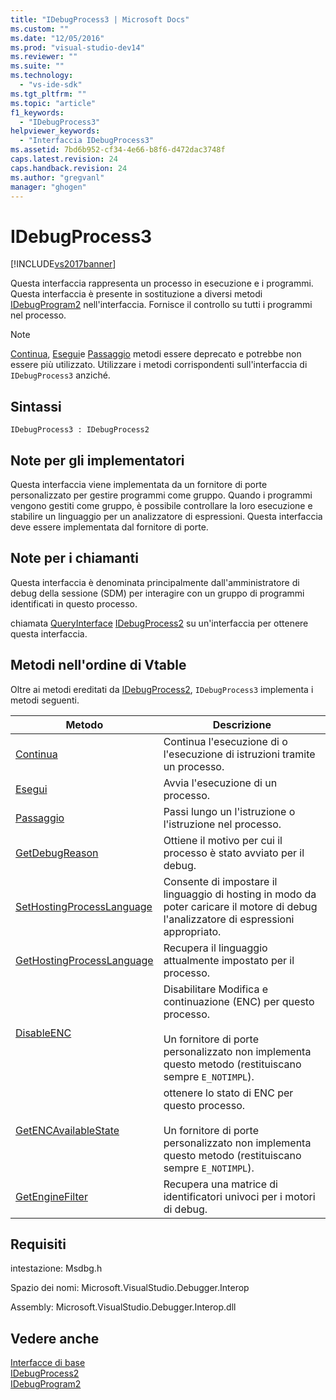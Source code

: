 ```yaml
---
title: "IDebugProcess3 | Microsoft Docs"
ms.custom: ""
ms.date: "12/05/2016"
ms.prod: "visual-studio-dev14"
ms.reviewer: ""
ms.suite: ""
ms.technology: 
  - "vs-ide-sdk"
ms.tgt_pltfrm: ""
ms.topic: "article"
f1_keywords: 
  - "IDebugProcess3"
helpviewer_keywords: 
  - "Interfaccia IDebugProcess3"
ms.assetid: 7bd6b952-cf34-4e66-b8f6-d472dac3748f
caps.latest.revision: 24
caps.handback.revision: 24
ms.author: "gregvanl"
manager: "ghogen"
---
```

# IDebugProcess3
[!INCLUDE[vs2017banner](../../../code-quality/includes/vs2017banner.md)]

Questa interfaccia rappresenta un processo in esecuzione e i programmi.  Questa interfaccia è presente in sostituzione a diversi metodi [IDebugProgram2](../../../extensibility/debugger/reference/idebugprogram2.md) nell'interfaccia.  Fornisce il controllo su tutti i programmi nel processo.  
  
> [!NOTE]
>  [Continua](../../../extensibility/debugger/reference/idebugprogram2-continue.md), [Esegui](../../../extensibility/debugger/reference/idebugprogram2-execute.md)e [Passaggio](../../../extensibility/debugger/reference/idebugprogram2-step.md) metodi essere deprecato e potrebbe non essere più utilizzato.  Utilizzare i metodi corrispondenti sull'interfaccia di `IDebugProcess3` anziché.  
  
## Sintassi  
  
```  
IDebugProcess3 : IDebugProcess2  
```  
  
## Note per gli implementatori  
 Questa interfaccia viene implementata da un fornitore di porte personalizzato per gestire programmi come gruppo.  Quando i programmi vengono gestiti come gruppo, è possibile controllare la loro esecuzione e stabilire un linguaggio per un analizzatore di espressioni.  Questa interfaccia deve essere implementata dal fornitore di porte.  
  
## Note per i chiamanti  
 Questa interfaccia è denominata principalmente dall'amministratore di debug della sessione \(SDM\) per interagire con un gruppo di programmi identificati in questo processo.  
  
 chiamata [QueryInterface](/visual-cpp/atl/queryinterface) [IDebugProcess2](../../../extensibility/debugger/reference/idebugprocess2.md) su un'interfaccia per ottenere questa interfaccia.  
  
## Metodi nell'ordine di Vtable  
 Oltre ai metodi ereditati da [IDebugProcess2](../../../extensibility/debugger/reference/idebugprocess2.md), `IDebugProcess3` implementa i metodi seguenti.  
  
|Metodo|Descrizione|  
|------------|-----------------|  
|[Continua](../../../extensibility/debugger/reference/idebugprocess3-continue.md)|Continua l'esecuzione di o l'esecuzione di istruzioni tramite un processo.|  
|[Esegui](../../../extensibility/debugger/reference/idebugprocess3-execute.md)|Avvia l'esecuzione di un processo.|  
|[Passaggio](../../../extensibility/debugger/reference/idebugprocess3-step.md)|Passi lungo un l'istruzione o l'istruzione nel processo.|  
|[GetDebugReason](../../../extensibility/debugger/reference/idebugprocess3-getdebugreason.md)|Ottiene il motivo per cui il processo è stato avviato per il debug.|  
|[SetHostingProcessLanguage](../../../extensibility/debugger/reference/idebugprocess3-sethostingprocesslanguage.md)|Consente di impostare il linguaggio di hosting in modo da poter caricare il motore di debug l'analizzatore di espressioni appropriato.|  
|[GetHostingProcessLanguage](../../../extensibility/debugger/reference/idebugprocess3-gethostingprocesslanguage.md)|Recupera il linguaggio attualmente impostato per il processo.|  
|[DisableENC](../../../extensibility/debugger/reference/idebugprocess3-disableenc.md)|Disabilitare Modifica e continuazione \(ENC\) per questo processo.<br /><br /> Un fornitore di porte personalizzato non implementa questo metodo \(restituiscano sempre `E_NOTIMPL`\).|  
|[GetENCAvailableState](../../../extensibility/debugger/reference/idebugprocess3-getencavailablestate.md)|ottenere lo stato di ENC per questo processo.<br /><br /> Un fornitore di porte personalizzato non implementa questo metodo \(restituiscano sempre `E_NOTIMPL`\).|  
|[GetEngineFilter](../../../extensibility/debugger/reference/idebugprocess3-getenginefilter.md)|Recupera una matrice di identificatori univoci per i motori di debug.|  
  
## Requisiti  
 intestazione: Msdbg.h  
  
 Spazio dei nomi: Microsoft.VisualStudio.Debugger.Interop  
  
 Assembly: Microsoft.VisualStudio.Debugger.Interop.dll  
  
## Vedere anche  
 [Interfacce di base](../../../extensibility/debugger/reference/core-interfaces.md)   
 [IDebugProcess2](../../../extensibility/debugger/reference/idebugprocess2.md)   
 [IDebugProgram2](../../../extensibility/debugger/reference/idebugprogram2.md)